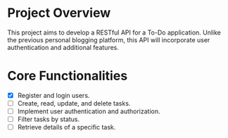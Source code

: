 # Project Overview
This project aims to develop a RESTful API for a To-Do application. Unlike the previous personal blogging platform, this API will incorporate user authentication and additional features.

# Core Functionalities
- [X] Register and login users.
- [ ] Create, read, update, and delete tasks.
- [ ] Implement user authentication and authorization.
- [ ] Filter tasks by status.
- [ ] Retrieve details of a specific task.
